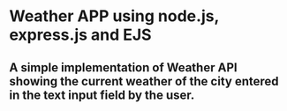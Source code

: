 # Weather APP using node.js, express.js and EJS

## A simple implementation of Weather API showing the current weather of the city entered in the text input field by the user.